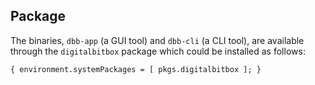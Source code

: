 ## Package

The binaries, `dbb-app` (a GUI tool) and `dbb-cli` (a CLI tool), are available through the `digitalbitbox` package which could be installed as follows:

```programlisting
{ environment.systemPackages = [ pkgs.digitalbitbox ]; }
```
